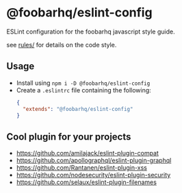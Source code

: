 # @foobarhq/eslint-config

ESLint configuration for the foobarhq javascript style guide.

see [rules/](https://github.com/foobarhq/eslint-config-foobarhq/tree/master/rules) for details on the code style.

## Usage

- Install using `npm i -D @foobarhq/eslint-config`
- Create a `.eslintrc` file containing the following:
    ```json
    {
      "extends": "@foobarhq/eslint-config"
    }
    ```

## Cool plugin for your projects

- https://github.com/amilajack/eslint-plugin-compat
- https://github.com/apollographql/eslint-plugin-graphql
- https://github.com/Rantanen/eslint-plugin-xss
- https://github.com/nodesecurity/eslint-plugin-security
- https://github.com/selaux/eslint-plugin-filenames
